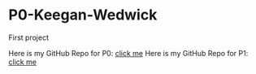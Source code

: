 # P0-Keegan-Wedwick
First project

Here is my GitHub Repo for P0: [click me](https://github.com/kwedwick/P0-Restaurant-Review)
Here is my GitHub Repo for P1: [click me](https://github.com/kwedwick/P1-Restaurant-Reviews)
